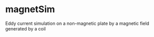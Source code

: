 # magnetSim
Eddy current simulation on a non-magnetic plate by a magnetic field generated by a coil
